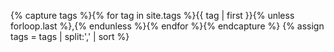 {% capture tags %}{% for tag in site.tags %}{{ tag | first }}{% unless forloop.last %},{% endunless %}{% endfor %}{% endcapture %}
{% assign tags = tags | split:',' | sort %}
